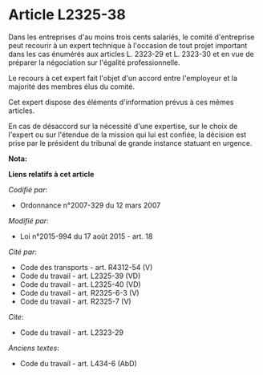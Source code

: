 # Article L2325-38

Dans les entreprises d'au moins trois cents salariés, le comité d'entreprise peut recourir à un expert technique à l'occasion
de tout projet important dans les cas énumérés aux articles L. 2323-29 et L. 2323-30 et en vue de préparer la négociation sur
l'égalité professionnelle. 

Le recours à cet expert fait l'objet d'un accord entre l'employeur et la majorité des membres élus du comité. 

Cet expert dispose des éléments d'information prévus à ces mêmes articles. 

En cas de désaccord sur la nécessité d'une expertise, sur le choix de l'expert ou sur l'étendue de la mission qui lui est
confiée, la décision est prise par le président du tribunal de grande instance statuant en urgence.

**Nota:**



**Liens relatifs à cet article**

_Codifié par_:

  - Ordonnance n°2007-329 du 12 mars 2007

_Modifié par_:

  - Loi n°2015-994 du 17 août 2015 - art. 18

_Cité par_:

  - Code des transports - art. R4312-54 (V)
  - Code du travail - art. L2325-39 (VD)
  - Code du travail - art. L2325-40 (VD)
  - Code du travail - art. R2325-6-3 (V)
  - Code du travail - art. R2325-7 (V)

_Cite_:

  - Code du travail - art. L2323-29

_Anciens textes_:

  - Code du travail - art. L434-6 (AbD)
